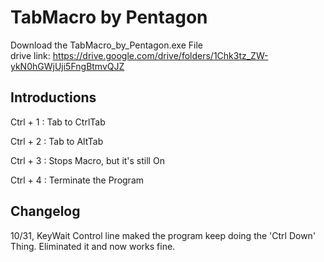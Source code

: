 # TabMacro by Pentagon
Download the TabMacro_by_Pentagon.exe File  
drive link: https://drive.google.com/drive/folders/1Chk3tz_ZW-ykN0hGWjUji5FngBtmvQJZ

## Introductions
Ctrl + 1 : Tab to CtrlTab  

Ctrl + 2 : Tab to AltTab  

Ctrl + 3 : Stops Macro, but it's still On

Ctrl + 4 : Terminate the Program

## Changelog
10/31, KeyWait Control line maked the program keep doing the 'Ctrl Down' Thing. Eliminated it and now works fine.

